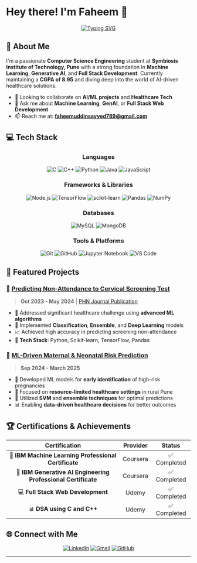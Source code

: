# Hey there! I'm Faheem 👋

<div align="center">
  
[![Typing SVG](https://readme-typing-svg.herokuapp.com?font=Fira+Code&pause=1000&color=2196F3&center=true&vCenter=true&width=435&lines=Computer+Science+Student;Machine+Learning+Enthusiast;Full+Stack+Web+Developer;AI+%26+GenAI+Explorer)](https://git.io/typing-svg)

</div>

## 🚀 About Me

I'm a passionate **Computer Science Engineering** student at **Symbiosis Institute of Technology, Pune** with a strong foundation in **Machine Learning**, **Generative AI**, and **Full Stack Development**. Currently maintaining a **CGPA of 8.95** and diving deep into the world of AI-driven healthcare solutions.

- 👯 Looking to collaborate on **AI/ML projects** and **Healthcare Tech**
- 💬 Ask me about **Machine Learning**, **GenAI**, or **Full Stack Web Development**
- 📫 Reach me at: **faheemuddinsayyed789@gmail.com**

## 💻 Tech Stack

<div align="center">

### Languages
![C](https://img.shields.io/badge/c-%2300599C.svg?style=for-the-badge&logo=c&logoColor=white)
![C++](https://img.shields.io/badge/c++-%2300599C.svg?style=for-the-badge&logo=c%2B%2B&logoColor=white)
![Python](https://img.shields.io/badge/python-3670A0?style=for-the-badge&logo=python&logoColor=ffdd54)
![Java](https://img.shields.io/badge/java-%23ED8B00.svg?style=for-the-badge&logo=openjdk&logoColor=white)
![JavaScript](https://img.shields.io/badge/javascript-%23323330.svg?style=for-the-badge&logo=javascript&logoColor=%23F7DF1E)

### Frameworks & Libraries
![Node.js](https://img.shields.io/badge/node.js-6DA55F?style=for-the-badge&logo=node.js&logoColor=white)
![TensorFlow](https://img.shields.io/badge/TensorFlow-%23FF6F00.svg?style=for-the-badge&logo=TensorFlow&logoColor=white)
![scikit-learn](https://img.shields.io/badge/scikit--learn-%23F7931E.svg?style=for-the-badge&logo=scikit-learn&logoColor=white)
![Pandas](https://img.shields.io/badge/pandas-%23150458.svg?style=for-the-badge&logo=pandas&logoColor=white)
![NumPy](https://img.shields.io/badge/numpy-%23013243.svg?style=for-the-badge&logo=numpy&logoColor=white)

### Databases
![MySQL](https://img.shields.io/badge/mysql-%2300000f.svg?style=for-the-badge&logo=mysql&logoColor=white)
![MongoDB](https://img.shields.io/badge/MongoDB-%234ea94b.svg?style=for-the-badge&logo=mongodb&logoColor=white)

### Tools & Platforms
![Git](https://img.shields.io/badge/git-%23F05033.svg?style=for-the-badge&logo=git&logoColor=white)
![GitHub](https://img.shields.io/badge/github-%23121011.svg?style=for-the-badge&logo=github&logoColor=white)
![Jupyter Notebook](https://img.shields.io/badge/jupyter-%23FA0F00.svg?style=for-the-badge&logo=jupyter&logoColor=white)
![VS Code](https://img.shields.io/badge/Visual%20Studio%20Code-0078d7.svg?style=for-the-badge&logo=visual-studio-code&logoColor=white)

</div>

## 🔬 Featured Projects

### 🏥 [Predicting Non-Attendance to Cervical Screening Test](https://github.com/faheemuddinsayyed)
> **Oct 2023 - May 2024** | [PHN Journal Publication](link-to-journal)
- 🎯 Addressed significant healthcare challenge using **advanced ML algorithms**
- 🧠 Implemented **Classification**, **Ensemble**, and **Deep Learning** models
- 📈 Achieved high accuracy in predicting screening non-attendance
- 🔬 **Tech Stack**: Python, Scikit-learn, TensorFlow, Pandas

### 👶 [ML-Driven Maternal & Neonatal Risk Prediction](https://github.com/faheemuddinsayyed)
> **Sep 2024 - March 2025** 
- 🎯 Developed ML models for **early identification** of high-risk pregnancies
- 🏥 Focused on **resource-limited healthcare settings** in rural Pune
- 🤖 Utilized **SVM** and **ensemble techniques** for optimal predictions
- 📊 Enabling **data-driven healthcare decisions** for better outcomes

## 🏆 Certifications & Achievements

<div align="center">

| Certification | Provider | Status |
|:-------------:|:--------:|:------:|
| 🧠 **IBM Machine Learning Professional Certificate** | Coursera | ✅ Completed |
| 🤖 **IBM Generative AI Engineering Professional Certificate** | Coursera | ✅ Completed |
| 💻 **Full Stack Web Development** | Udemy | ✅ Completed |
| 📊 **DSA using C and C++** | Udemy | ✅ Completed |

</div>

<!---
## 📊 GitHub Stats

<div align="center">
  <img height="180em" src="https://github-readme-stats.vercel.app/api?username=Faheem219&show_icons=true&theme=tokyonight&include_all_commits=true&count_private=true"/>
  <img height="180em" src="https://github-readme-stats.vercel.app/api/top-langs/?username=Faheem219&layout=compact&langs_count=7&theme=tokyonight"/>
</div>

<div align="center">
  <img src="https://github-readme-streak-stats.herokuapp.com/?user=Faheem219&theme=tokyonight" alt="GitHub Streak" />
</div>
-->

<!---
## 🎯 Current Focus Areas

```python
class FaheemSayyed:
    def __init__(self):
        self.name = "Faheem Sayyed"
        self.role = "Computer Science Student & ML Enthusiast"
        self.location = "Pune, Maharashtra, India"
        self.education = "Symbiosis Institute of Technology"
        
    def current_focus(self):
        return [
            "Healthcare AI Solutions",
            "Generative AI Applications", 
            "Deep Learning Research",
            "Full Stack Development",
            "Open Source Contributing"
        ]
    
    def fun_fact(self):
        return "I believe AI can revolutionize healthcare accessibility! 🏥🤖"
```
-->

## 🌐 Connect with Me

<div align="center">

[![LinkedIn](https://img.shields.io/badge/LinkedIn-%230077B5.svg?style=for-the-badge&logo=linkedin&logoColor=white)](https://linkedin.com/in/faheem219)
[![Gmail](https://img.shields.io/badge/Gmail-D14836?style=for-the-badge&logo=gmail&logoColor=white)](mailto:faheemuddinsayyed789@gmail.com)
[![GitHub](https://img.shields.io/badge/github-%23121011.svg?style=for-the-badge&logo=github&logoColor=white)](https://github.com/Faheem219)

</div>

---

<!---
<div align="center">
  
### 💭 *"Building the future, one algorithm at a time"* 

![Profile Views](https://komarev.com/ghpvc/?username=Faheem219&color=blueviolet&style=flat-square)

⭐️ **From [faheemuddinsayyed](https://github.com/faheemuddinsayyed)** - *Let's collaborate and create something amazing together!*

</div>
-->
